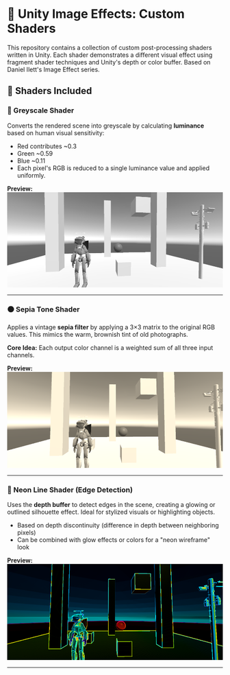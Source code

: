 # 🎨 Unity Image Effects: Custom Shaders

This repository contains a collection of custom post-processing shaders written in Unity. Each shader demonstrates a different visual effect using fragment shader techniques and Unity's depth or color buffer. Based on Daniel Ilett's Image Effect series.  

## 🧪 Shaders Included

### 🖤 Greyscale Shader

Converts the rendered scene into greyscale by calculating **luminance** based on human visual sensitivity:
- Red contributes ~0.3
- Green ~0.59
- Blue ~0.11
- Each pixel's RGB is reduced to a single luminance value and applied uniformly.

**Preview:**
![Greyscale Preview](Images/GreyScale.png)

---

### 🟤 Sepia Tone Shader

Applies a vintage **sepia filter** by applying a 3×3 matrix to the original RGB values. This mimics the warm, brownish tint of old photographs.

**Core Idea:**
Each output color channel is a weighted sum of all three input channels.

**Preview:**
![Sepia Tone Preview](Images/Sepia-Effect.png)

---

### 🌈 Neon Line Shader (Edge Detection)

Uses the **depth buffer** to detect edges in the scene, creating a glowing or outlined silhouette effect. Ideal for stylized visuals or highlighting objects.

- Based on depth discontinuity (difference in depth between neighboring pixels)
- Can be combined with glow effects or colors for a "neon wireframe" look

**Preview:**
![Neon Preview](Images/Neon-Effect.png)

---
